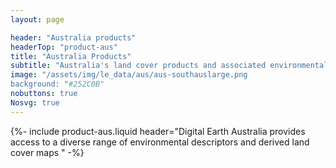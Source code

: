 ```yaml
---
layout: page

header: "Australia products"
headerTop: "product-aus"
title: "Australia Products"
subtitle: "Australia's land cover products and associated environmental descriptors are generated primarily from time-series of Landsat sensor data held within Digital Earth Australia"
image: "/assets/img/le_data/aus/aus-southauslarge.png
background: "#252C0B"
nobuttons: true
Nosvg: true
---
```


{%-
include product-aus.liquid
header="Digital Earth Australia provides access to a diverse range of environmental descriptors and derived land cover maps "
-%}
